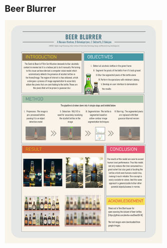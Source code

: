 # Beer Blurrer

![Beer Blurrer Poster](https://github.com/siddarth-c/Digital-Image-Processing/blob/main/Poster.png "Title")

